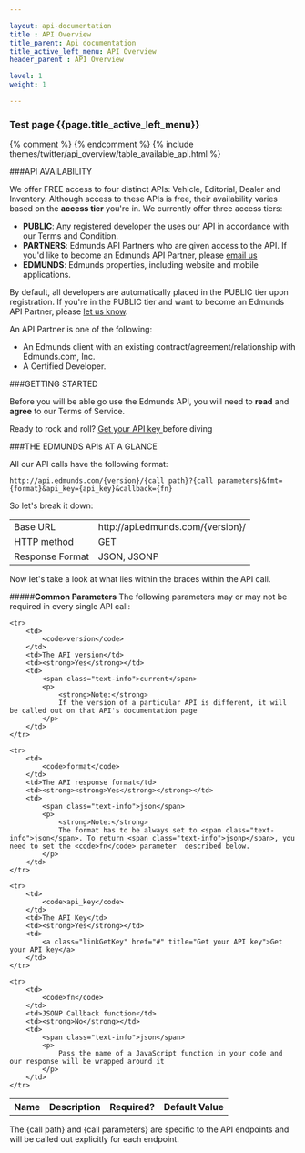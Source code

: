 ```yaml
---

layout: api-documentation
title : API Overview
title_parent: Api documentation
title_active_left_menu: API Overview
header_parent : API Overview

level: 1
weight: 1

---
```



### Test page {{page.title_active_left_menu}}




{% comment %} <!-- Top table "AVAILABLE API’S" --> {% endcomment %}
{% include themes/twitter/api_overview/table_available_api.html %}

###API AVAILABILITY

We offer FREE access to four distinct APIs: Vehicle, Editorial, Dealer and Inventory. Although access to these APIs is free, their availability varies based on the **access tier** you're in. We currently offer three access tiers:

* **PUBLIC**: Any registered developer the uses our API in accordance with our Terms and Condition.
* **PARTNERS**: Edmunds API Partners who are given access to the API. If you'd like to become an Edmunds API Partner, please [email us](mailto:api@edmunds.com)
* **EDMUNDS**: Edmunds properties, including website and mobile applications.

By default, all developers are automatically placed in the PUBLIC tier upon registration. If you're in the PUBLIC tier and want to become an Edmunds API Partner, please [let us know](mailto:api@edmunds.com).

An API Partner is one of the following:

* An Edmunds client with an existing contract/agreement/relationship with Edmunds.com, Inc.
* A Certified Developer.


###GETTING STARTED

Before you will be able go use the Edmunds API, you will need to **read** and **agree** to our Terms of Service.

<div class="blogGray">
Ready to rock and roll? 
<a class="linkGetKey" href="#" title="Get your API key">
Get your API key
</a>
  before diving
</div>


###THE EDMUNDS APIs AT A GLANCE


All our API calls have the following format:

	http://api.edmunds.com/{version}/{call path}?{call parameters}&fmt={format}&api_key={api_key}&callback={fn}

So let's break it down:

<div class="tableDate">
<table>
	<tr>
		<td>Base URL</td>
		<td>http://api.edmunds.com/{version}/</td>
	</tr>
	<tr>
		<td>HTTP method</td>
		<td>GET</td>
	</tr>
	<tr>
		<td>Response Format</td>
		<td>JSON, JSONP</td>
	</tr>
</table>
</div>

Now let's take a look at what lies within the braces within the API call.


#####**Common Parameters**
The following parameters may or may not be required in every single API call:

<table class="tableParametrs">
	<tr>
		<th>Name</th>
		<th>Description</th>
		<th>Required?</th>
		<th>Default Value</th>	
	</tr>
	
	<tr>
		<td>
			<code>version</code>
		</td>
		<td>The API version</td>
		<td><strong>Yes</strong></td>
		<td>
			<span class="text-info">current</span>
			<p>
				<strong>Note:</strong>
				If the version of a particular API is different, it will be called out on that API's documentation page
			</p>
		</td>
	</tr>
	
	<tr>
		<td>
			<code>format</code>
		</td>
		<td>The API response format</td>
		<td><strong><strong>Yes</strong></strong></td>
		<td>
			<span class="text-info">json</span>
			<p>
				<strong>Note:</strong>
				The format has to be always set to <span class="text-info">json</span>. To return <span class="text-info">jsonp</span>, you need to set the <code>fn</code> parameter  described below. 
			</p>
		</td>
	</tr>
	
	<tr>
		<td>
			<code>api_key</code>
		</td>
		<td>The API Key</td>
		<td><strong>Yes</strong></td>
		<td>
			<a class="linkGetKey" href="#" title="Get your API key">Get your API key</a> 
		</td>
	</tr>
	
	<tr>
		<td>
			<code>fn</code>
		</td>
		<td>JSONP Callback function</td>
		<td><strong>No</strong></td>
		<td>
			<span class="text-info">json</span>
			<p>
				Pass the name of a JavaScript function in your code and our response will be wrapped around it
			</p>
		</td>
	</tr>
</table>

The {call path} and {call parameters} are specific to the API endpoints and will be called out explicitly for each endpoint.



















